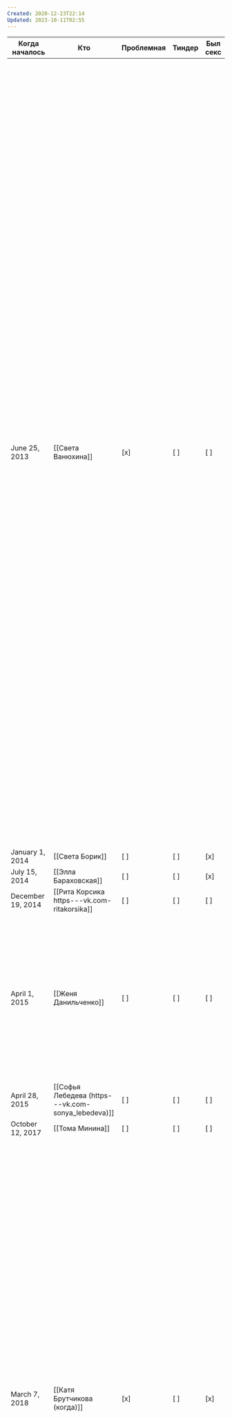 ```yaml
---
Created: 2020-12-23T22:14
Updated: 2023-10-11T02:55
---
```

|Когда началось|Кто|Проблемная|Тиндер|Был секс|Как развивались отношения|Комментарий|Кончила?|
|---|---|---|---|---|---|---|---|
|June 25, 2013|[[Света Ванюхина]]|[x]|[ ]|[ ]|Откуда знакомы, не помню.  <br>  <br>Я и Максим гуляли, встретили Свету с подружкой, пошли в бар. Наверно, переписывались. Потом встретились уже вдвоём, снова пошли в бар, и вот мы у меня дома, смотрим мои старые видосики. Света остаётся у меня ночевать. А, ещё помню, что я ломался, не зайти ли нам в магазин, купить поесть, потому что дома есть нечего, и мне было стыдно за это.  <br>  <br>Вот мы помылись (по отдельности), я выхожу с голым торсом из ванной, она смущена. Сидит на кресле за компьютером, моя рубашка едва прикрывает её пояс. Просит выключить компьютер, указывая на системный блок. Мол, наклонись ко мне, нажми кнопочку.  <br>  <br>Выключаю через меню пуск. Говорю: "Пойдём спать". А мы даже не целовались. Ложимся на родительскую кровать. Она отворачивается к стене. "Я хочу видеть твои глаза". Поворачивается, глаз всё равно не видно. Пытаюсь расстегнуть на ней рубашку, не даёт.  <br>  <br>Всю ночь плохо спал — девушка же рядом. Наутро приготовил омлет, но постеснялся ей предложить, вдруг не получился.  <br>  <br>Проводил немного, а потом пошёл по своим делам. Она, видимо, ждала, что я с ней погуляю, а у меня правда были планы. Не помню, что было потом. Наверно, избегала меня. Плохо отзывалась знакомым.  <br>  <br>Спустя полтора года извинилась. Пару лет назад встретил случайно, хотела пообщаться, а мне не сказать, что очень интересно было, да я ещё и на роликах был.||[ ]|
|January 1, 2014|[[Света Борик]]|[ ]|[ ]|[x]|||[x]|
|July 15, 2014|[[Элла Бараховская]]|[ ]|[ ]|[x]|||[x]|
|December 19, 2014|[[Рита Корсика https---vk.com-ritakorsika]]|[ ]|[ ]|[ ]|||[ ]|
|April 1, 2015|[[Женя Данильченко]]|[ ]|[ ]|[ ]|Бывшая девушка моего близкого друга. Не помню, как решили встретиться.  <br>  <br>Вместе было весело, на втором свидании пытался поцеловать в губы — не дала.  <br>  <br>Ещё раз виделись, переписывались, а потом я заметил, как мой друг покупает цветы, чтобы ей подарить. Бросил это дело||[ ]|
|April 28, 2015|[[Софья Лебедева (https---vk.com-sonya_lebedeva)]]|[ ]|[ ]|[ ]|||[ ]|
|October 12, 2017|[[Тома Минина]]|[ ]|[ ]|[ ]|||[ ]|
|March 7, 2018|[[Катя Брутчикова (когда)]]|[x]|[ ]|[x]|Познакомились в Эдисоне на джеме. Неспокойная, странноватая. младше лет на 5-6. Хочет трахаться. Поехали ко мне и потрахались. Рассказала, как участвовала в МЖМ, как занималась петтингом с лесбухой. Это всё не очень радовало.  <br>Интересов тоже общих нет.  <br>  <br>Мне почему-то хотелось взять на себя это бремя "сделать из неё человека", подарить любовь, заботиться и прочие глупости. И я ещё осозновал, что это какую-то тяжесть имеет.  <br>  <br>Шлялась по каким-то тусовкам, пока мы общались. Ревновал.  <br>  <br>А ещё она пела в церкви, и мне прямо хотелось придти на неё посмотреть.  <br>  <br>Ещё пару раз встречались, последний раз пригласил домой, надеясь на секс. Дома прибрался, купил фруктов, то-сё. А ей было неловко, видимо, и она мои ласки не хотела принимать. В общем, закончилось отчуждением, больше мы в качестве любовников не встречались, и я совсем не жалею.||[ ]|
|August 1, 2018|[[Настя Верхотурова]]|[ ]|[x]|[ ]|Младше на 6 лет. Сначала увиделись на джеме, потом в Тиндере. Пошли вечером гулять, я взял вина. Было так стыдно идти с бутылкой в руке. Какая-то женщина вглянула на меня (я был в пиджаке, элегантен), улыбнулась, мне стало приятно.  <br>  <br>Погуляли с Настей, распили вино. Тоже какой-то особой связи я не чувствовал, и всё не решался взять её даже за руку, только когда выпил. Целовались. Поехали к ней домой. Было неловко, не знал, как себя вести. Она намекнула на то, что у неё месячные, я потискал её кошку и поехал домой.  <br>  <br>Больше ничего романтического не было. Потом как-то раз снова виделись в Эдисоне. И я там ещё с одной Томой Рябовой был. Пошли компанией в другой бар, и я зачем-то потащил их обеих. Потом мы с Томой вышли покурить, и смылись. Настя напилась.||[ ]|
|August 15, 2018|[[Софья Шуруева (Тиндер, первое свидание на Ольхоне)]]|[ ]|[x]|[ ]|||[ ]|
|October 1, 2018|[[Тома Рябова]]|[ ]|[ ]|[x]|Подруга моего друга. Виделись несколько раз. На джеме выпили, разговаривали много вместе, было интересно. Потом пошли в другой бар. Когда стояли, а она курила, предложила пойти к ней домой.  <br>  <br>Чтобы перебить волнение, рассказывал застарелые истории не к месту.  <br>  <br>Занялись сексом. Снова изнуряющее упражнение, даже не кончил. И перестала казаться привлекательной.  <br>  <br>Ещё манипуляция такая была: обижалась, делала вид, что такси мне вызвала. Отметил это. Потом плохо отзывалась обо мне знакомым. Когда виделись позже, снова намекала, предлагала зайти в гости. Я избегал, ясно было, что отношения будут очень не здоровые как минимум.  <br>  <br>Интерес к общению тогда же и пропал после первой ночи.||[ ]|
|August 8, 2019|[[Надежда Бочило]]|[ ]|[ ]|[ ]|Ждал девушку из Тиндера у памятника. Девушка задерживалась, уже минут на 20. Напротив на скамейке тоже сидела симпатичная девушка и ждала кого-то. Подошёл: "Давай вместе ждать".  <br>  <br>Мило поболтали, она дождалась своих подруг. Моя девушка не пришла. Договорились встретиться в другой день.  <br>  <br>Был фестиваль кино, много красивых девушек вокруг. После встретились с Надей и её подругами. Опять неловко. О чём поговорить? Как себя вести?  <br>  <br>Пошли гулять вдвоём. Спокойный, неглупый, уравновешенный человек. Сутулится немного, с диастемой. Интересно говорить. Смущали эти недостатки во внешности, а ещё не знал, как установить телесный конктакт. Намотали два больших круга, так и не поцеловались (смелости не хватило или желания), распрощались. Потом по мелочи переписывались в инсте, сейчас не общаемся.||[ ]|
|August 18, 2019|[[Валерия Судакова, кассирша из супермаркета]]|[x]|[ ]|[ ]|Кассирша из супермаркета. Молодая, красивая. Подсмотрел имя в чеке и нашёл в соцсетях. Когда она работала на Ольхоне, и я там был, написал и предложил встретиться.  <br>  <br>У неё тоже какие-то проблемы с психикой. Посидели-поговорили в местной кафехе. Я был очень раскован, а она — наоборот. Рассказала, как такой же покупатель из Слаты написал ей вконтакте и предложил пива выпить после работы. А я заморачиваюсь...  <br>  <br>  <br>Договорились ещё встретиться, и кажется, я ей слишком надоедал с этим вопросом, постоянно интересовался планами. В городе разок виделист случайно, поздоровались, но ничего.. В общем, не выгорело.||[ ]|
|September 1, 2019|[[Таня Шкурская]]|[ ]|[ ]|[ ]|Полина, девушка моего друга Сергея, решила свести меня со своей подругой Таней, которая остановилась у них на несколько дней.  <br>  <br>Играли вчетвером в настолки, напрямую не общались. Потом, под конец вечера поговорили немного наедине.  <br>  <br>Потом ходили в бар пару раз с Полиной и Таней. Не знал, как себя вести. Ухаживать за ней как-то, или нет, о чём говорить, не слишком ли я покажу свой интерес.  <br>  <br>Потом позвал погулять, взялся, за ручку, всё тёрся, как кот, и лез целоваться. Таня утверждает, что это не свидание. Говорила про то, что мне что-то там надо делать (ухаживать ты умеешь?) а то до 40 лет так и останешься одиноким. Потом извинялась за эти слова.  <br>  <br>Приехала домой, в небольшой город в области, переписывались несколько дней. Потом вернулась, пошли с Полиной в бар. Выпили. Под конец упрашивал Таню поехать ко мне, чуть ли не умолял. Почти всегда портится настроение от алкоголя. Написала потом: "Извини, я не умею нормально отказывать". А мне и до сих пор кажется, могли бы заняться сексом, если б обстоятельства были несколько иные.  <br>  <br>Вернулась в Польшу.||[ ]|
|December 9, 2019|[[Таня Денисова]]|[ ]|[x]|[x]|Познакомились в Тиндере, позвал фотографироваться к нам в "галерею". Ещё уточнял, какие платья у неё есть. Стеснялся просто позвать попить пива или пообниматься. Ничего серьёзного не рассматривал: поваляться, заняться сексом.  <br>  <br>Позвал её в галерею после закрытия. Это было в недостроенном здании. Вернее, там была отделка недоделана, большие помещения метров 200-300.  <br>  <br>Выпили пива, потому что я очень волновался, ну а потом занялись сексом, где-то через час. Просто она развязная.  <br>  <br>Когда отвозил, чувствовал какую-то вину, будто неправильно поступил.  <br>  <br>Писала мне потом: "Я хочу тебя", а мне было совсем неинтересно, но приятно, что кто-то такое пишет.  <br>  <br>Она ещё приходила на одно мероприятие, а мне даже смотреть на неё то ли противно было, то ли неловко. Уже не казалась красавицей. Мне хотелось снова с ней заняться сексом, но я был скован. Выпил, потрахались в каком-то закутке, я снова не кончичл, потом ходили за ручку, обнимались. А ей видимо мало было, танцевала, флиртовала с другими. И я снова почувствовал вот эту дурацкую нужду "позаботиться". Говорю ей: "Поехали домой, тебе хватит". Отказывается. "Хреново быть твоим мужем". А, ещё замужем была за каким-то скромником.  <br>  <br>Не общаемся, и не жалею.||[ ]|
|April 1, 2020|[[Лариса, официантка из позной]]|[ ]|[ ]|[ ]|||[ ]|
|July 1, 2020|[[Маша Лапина]]|[ ]|[ ]|[ ]|Приглянулась одна девчонка в питерской компании, ещё когда в Иркутске был. Большая грудь, милое лицо, больше тут трудно сказать.  <br>  <br>Приехал в Питер, зашёл к товарищу за штативом, а там она живёт. Попили чаю вместе с Андреем, Маша строит мне глазки, делает комплименты. Андрей пошёл спать.  <br>  <br>  <br>"Ты можешь пока остаться" — мне говорит. Собирала вещи, а я смотрел инфу в телефон. В общем, ничего не случилось, не единого прикосновения, я был смущён. Поехал по делам. Наилучшим сценарием мне опять казалось заняться сексом.||[ ]|
|August 14, 2020|[[Маша Белан (Тиндер, работает в Сбере, малолитражка)]]|[ ]|[x]|[ ]|Тиндер. Одно свидание. Гуляли, разговаривали. Я — уже на автомате, было не очень интересно, не было искры, какой-то свзи. Обратил внимание на то, что она прихрамывает, немного полная (а я щуплый), и показалось, что глаза немного косят. А ещё показалось, что она сильно умнее меня. Насчёт полноты думаю, что это какая-то боязнь, можно увидеть и там красоту, но что-то во мне перещёлкивает.  <br>  <br>Долго гуляли, когда дошли до остановки, предложил ей сесть на троллейбус и поехать домой, потому что было поздно. Потянулась меня обнять, обнялись.  <br>  <br>Потом писал ей с предложением кино посмотреть (подразумевалось, что дома у неё), сказала, что занята. Девушка скромная немного. Потом писал ещё с этим или другим предложением, в конце концов перестала отвечать.||[ ]|
|October 24, 2020|[[Арина Белянина (с Игорем с Софьей Чеботарёвой)]]|[x]|[ ]|[ ]|Поехали с друзьями в бар. Там мой знакомый с этой девушкой и её подругой. Был на машине, долго сомневался: пить или не пить. Разволновался, на трезвую голову труднее знакомиться. К конце концов, выпил.  <br>  <br>Одну из девушек, Арину, я фотографировал, когда снимал выпускников в школе. Игорь куда-то ушёл, и я не стесняясь, занял его место. Разговаривали. В основном говорил я, практически без умолку, а когда давал ей сказать, то снова перетягивал одеяло на себя. Она только кивала с каким-то неистовым интересом.  <br>  <br>Объявили, что бар закрывается. Диалог примерно такой:  <br>— Не хотелось бы оканчивать вечер, правда?  <br>— Да, но бар-то закрывается.  <br>— Действительно, — и пошёл одеваться.  <br>— Так ты всё-таки домой едешь?  <br>— Ну да.  <br>— Ладно, приятно было пообщаться.  <br>  <br>Т.е. я как бы бремя на нее переложил.  <br>  <br>Позже написал ей вконтакте по какой-то мелочи, скинул фотку какую-то, она не ответила. Наверно, её подруга рассказала про меня гадости (есть одна история).||[ ]|
|May 2, 2022|[[Джибек]]|[ ]|[ ]|[x]||Бишкек. Подруга Вали Фёдорова|[ ]|
|May 31, 2022|[[Аня Ковалёва]]|[ ]|[x]|[x]|Знакомы были отдалённо. Бывшая Стрелова||[ ]|
|June 27, 2022|[[Карина Муракова]]|[ ]|[ ]|[ ]|Поцеловались. Узнала, что у меня не закрытый вопрос с Машей У, плакала. Потом будто избегала||[ ]|
|June 28, 2022|[[Фатима]]|[ ]|[x]|[x]|Бар, секс на первом свидании|Из Бишкека.|[ ]|
||[[Каролина Сафьянникова]]|[ ]|[ ]|[ ]||После трудов долго разговаривали, ходили в Труд, выпалил "Я люблю тебя" и больше не общались|[ ]|
||[[Стася Васильева]]|[ ]|[ ]|[ ]||Тюльпаны|[ ]|
||[[Маша Малышева]]|[ ]|[ ]|[ ]|||[ ]|
||[[Катя Воронова]]|[ ]|[ ]|[ ]|||[ ]|
||[[Ксения Кононова]]|[ ]|[ ]|[ ]|||[ ]|
||[[Настя Достовалова]]|[ ]|[ ]|[ ]|||[ ]|
||[[Алиса Радзиевская]]|[ ]|[ ]|[ ]|||[ ]|
||[[Марина Кулик]]|[x]|[ ]|[ ]|||[ ]|
||[[Анжелика из школы, старше на 2 года]]|[ ]|[ ]|[ ]|||[ ]|
||[[Оля, Маринина подруга из 40го дома]]|[ ]|[ ]|[ ]|||[ ]|
||[[Кристина Смирнова]]|[ ]|[ ]|[ ]|||[ ]|
||[[Катарина Красавина]]|[x]|[ ]|[ ]|||[ ]|
||[[Лиза Тащилина]]|[ ]|[ ]|[ ]|||[ ]|
|December 15, 2022|[[Михири Дона]]|[ ]|[ ]|[x]||Бишкек, из Шри-Ланки|[x]|
|December 17, 2022|[[Джазгулу]]|[ ]|[ ]|[x]||Бишкек, 30 лет|[ ]|
||[[Даша Васильева]]|[ ]|[ ]|[x]|||[ ]|
||[[Дарья Макарова]]|[ ]|[ ]|[ ]|||[ ]|
||[[Оля Митюкова]]|[ ]|[ ]|[ ]|||[ ]|
||[[Ира Максимова 2]]|[ ]|[ ]|[ ]|||[ ]|
||[[Психотерапия/Девушки/Untitled/Соня Колуканова\|Соня Колуканова]]|[ ]|[ ]|[x]|||[x]|
||[[Аня Макарова]]|[ ]|[ ]|[ ]|||[ ]|
||[[Оля Кустова (Фрося Дулина)]]|[ ]|[ ]|[x]||Письками потёрлись|[ ]|
||[[Настя Коваль]]|[ ]|[ ]|[ ]|||[ ]|
||[[Катя Беляева]]|[x]|[ ]|[ ]|||[ ]|
||[[Тоня из Эдисона]]|[ ]|[ ]|[ ]|Познакомились в баре Эдисон на джазовом джеме, где я часто бываю. Раньше на неё часто заглядывался, и вот мы наконец познакомились. 32, очень красивая, замужем не была, в голове йога и эзотерика, очень активно жестикулирует, говорит, ну холерик типа.  <br>  <br>Много говорили в первый раз, она меня трогала за руку, всё как-то прикасалась, а меня такая поспешность сковывала, я не знал, как себя вести. Напрашиваться домой, звать погулять (разве ей интересно будет)?  <br>  <br>В следующие несколько раз, посматривал на неё украдкой, она на меня (ещё скрытнее), только это и оставалось, боялся к ней подойти, не знал, о чём заговорить. Она ещё с каким-то мужиком сидела (оказалось, незнакомый, подсела).  <br>  <br>Потом случайно встретились в другом баре, хорошо говорили. Она была с подружкой, поехали на набережную. Ночь, густой туман. Она меня повлекла куда-то подальше от своей подружки. Я ещё тогда подумал, надо целоваться.  <br>  <br>Потом провожал её домой, наверняка, она промокла и замёрзла, а я постеснялся даже куртку предложить. Понял, что у неё конкрентые заблуждения в сторону эзотерики. Итог этого вечера — погладил её по спине, сидя на лавочке. До дома не разрешила проводить, попрощались на заправке.  <br>  <br>Можно ещё отметить, что я очень сомневался, стоит ли вступать в такие отношения, представил аж чуть ли не до свадьбы, хотя почему просто поиграться пару месяцев нельзя было?  <br>  <br>Позже я с ней не поддерживал контакта или очень слабо, лез целоваться к её подруге, пьяным навязывался ей самой. В итоге, общения со мной она стала избегать (во всяком случае, уже не то было), нашла мужика и перестала ходить в Эдисон||[ ]|
||[[Юля Рошка]]|[ ]|[ ]|[ ]|Снимал выпускной друга в Питере, засматривался на девушку. Чувствовал себя весь вечер очень неловко, подсел к ней, разговорились, прошли немного прогуляться. Сказала: "Приятно, когда тобой любуются".  <br>  <br>Ей какой-то знакомый придурок потом сказал на том вечере: "Тебе надо найти парня поувереннее", имея в виду меня. За глаза, конечно.  <br>  <br>Пару раз гуляли-болтали-целовались, но видно, целоваться больше мне хотелось. Что думал, не помню.  <br>  <br>На втором свидании долго стояли, не хотелось расставаться. Предложил зайти ко мне в гости пообниматься (комнату в коммуналке снял). "А есть где?" "Думаю, да". Зря я сказал "думаю". В общем, не пообнимались, после отъезда не общались, сейчас замужем.||[ ]|
||[[Настя Карамышева]]|[ ]|[ ]|[ ]|||[ ]|
||[[Галя, из 32 дней]]|[x]|[ ]|[ ]|||[ ]|
||[[Рита Голоцукова (приходила снимать одежду и была на тусовке)]]|[ ]|[ ]|[ ]|||[ ]|
||[[Катя Мурик (пришла с молодым парнем) на 32 дня]]|[ ]|[ ]|[ ]|||[ ]|
||[[Александра Аношко]]|[ ]|[ ]|[ ]|||[ ]|
||[[Настя Лоншакова]]|[ ]|[ ]|[ ]|||[ ]|
||[[Девушка из бара, сомелье, когда с Настей Поповой сидели и со всеми поссорился]]|[ ]|[ ]|[ ]|||[ ]|
||[[Влада Алеева (когда)]]|[ ]|[x]|[ ]|||[ ]|
||[[Диана Коробейникова]]|[ ]|[ ]|[ ]|||[ ]|
||[[Яна Павлова (познакомились в Библиотеке)]]|[ ]|[ ]|[ ]|Или Янина. Виделись ещё потом в Эдисоне. Родом из Свободного||[ ]|
||[[Ира Шаманова]]|[ ]|[ ]|[ ]|||[ ]|
||[[Лиза Филиппова]]|[ ]|[ ]|[ ]|Подружка/сестра Полины Болдаковой||[ ]|
||[[Женя Гребенщикова]]|[ ]|[ ]|[x]||На пьяную голову|[ ]|
||[[Настя Садовская 2]]|[ ]|[ ]|[ ]|||[ ]|
||[[Алина Виленская]]|[x]|[x]|[x]|Психанутая чувиха из Тиндера, у которой мимо унитаза пописал||[ ]|
||[[Настя Шестакова (активная девушка из Тиндера с изношенными ботинками)]]|[x]|[x]|[ ]|Тиндер. Младше меня на 4-5 лет. Сама проявляла активность, много писала, очень чувственные, пафосные сообщения. При встрече была весёлой, много говорила, меня это отталкивало. Показалось из-за этого не вполне уравновешенным человеком. Обратил внимание на её ботики, подошва сзади немного отходила.  <br>  <br>На прощание взял за руку и красиво притянул к себе в объятия. После не писал.||[ ]|
||[[Катрилианна Лоншакова (двоюродная сестра Насти Лоншаковой)]]|[ ]|[x]|[ ]|||[ ]|
||[[Молодая девушка из хостела в Москве]]|[ ]|[ ]|[ ]|||[ ]|
||[[Не очень молодая, но пьяная девушка из хостела в Москве]]|[ ]|[ ]|[ ]|Остановился в Москве в хостеле. Днём познакомились с какой-то девушкой 22х лет, которая там уже не одну неделю живёт. Порасспрашивал о жизни.  <br>  <br>Ночью пошёл в туалет и выпить воды на кухню. Пол четвёртого утра, на кухню пьяненькая заваливается эта девушка (видно, кутила с мужиками), как-то развязно со мной разговаривает, видно, я ей нравлюсь. Перекинулись парой фраз, я пожелал ей спокойной ночи, и пошёл в номер.  <br>  <br>А хотел бы её засосать и заняться сексом. Такой сценарий мне кажется рискованным, я боюсь, но он очень влечёт и кажется реальным. Потом даже ещё раз вышел из номера, вдруг, она на кухне задержалась.||[ ]|
||[[Ханна]]|[ ]|[x]|[x]|Из США. Познакомились в Тиндере в Иркутске. Первое свидание прошло очень хорошо, много говорили, долго гуляли. Вечером пошли в бар, потом провожал её до дома.  <br>  <br>Думал, что нужно её поцеловать на прощание, но не решился, только обнял. Очень переживал по этому поводу  <br>  <br>На втором свидании стеснялся снова позвать её выпить, а гулять казалось скучным. Немного погуляли, пошли в бар, я выпил, предложил пройтись по тёмному парку. Я остановился, на какой-то момент потерял контроль над собой, мы поцеловались.  <br>  <br>Пошли ко мне домой, занялись сексом, всё было отлично. Потом мы всё не могли встретиться, потому что у неё были сборы и встречи с уезжающими одногруппниками. Я ревновал, и подозревал, что она просто не хочет со мной видеться. До сих пор сомневаюсь. Так и не встретились.  <br>  <br>Позже писал ей в соцсетях, предлагал созвониться, она была занята, а я снова писал, и видимо, наскучил.||[ ]|
||[[Виктория Булавко (ночь в музее. В Эдисоне познакомились)]]|[ ]|[ ]|[ ]|Познакомились в баре Эдисон. Думал сначала, вот это львица сидит. Подошёл, и познакомился, взял контакты. Девушка как девушка. Лет 20 ей было.  <br>  <br>Погуляли один раз. Было скучно, никакой искры. Я пытался выдавливать из себя истории.  <br>  <br>Позвал на Ночь в музее, взял бутылку вина. Плохой старый знакомый поздоровался со мной, дотронулся до её лица, сказал: "Твоя девушка? Красивая?" А я ему даже слова не сказал. Испортил вечер.  <br>Сидели на скамейке, пили вино. Я выдавливал истории. Целовались.  <br>  <br>И ещё раз, кажется, встречались, и было похоже. Снова всё как-то неловко, неестественно, движения механические. Она тоже отмечала, что "ничего нет".  <br>  <br>Потом звал к себе кино посмотреть, отказывалась. Писала мне пару раз с тех пор. Я окончательно потерял интерес и больше не писал. Изначально никакого особенного интереса не испытывал, просто влечение.||[ ]|
||[[Влада Заяц (Эльпасо)]]|[ ]|[ ]|[ ]|||[ ]|
||[[Анна Зудова]]|[ ]|[ ]|[x]|||[ ]|
||[[Арина из Тиндера, студентка меда]]|[ ]|[x]|[x]|||[ ]|
||[[Саня Бранкович]]|[ ]|[ ]|[x]|||[ ]|
||[[Мария Дидикова]]|[ ]|[ ]|[x]|||[ ]|
||[[Мария Устьянцева]]|[ ]|[ ]|[x]|||[x]|
||[[Полина Развозжаева]]|[ ]|[x]|[x]|||[ ]|
||[[Мария Бычкова]]|[ ]|[ ]|[x]|||[ ]|
||[[Анна из Сморреброда]]|[ ]|[ ]|[x]||Высокая, в Весне работала|[ ]|
||[[Полина Горячева]]|[ ]|[ ]|[x]|С прибабахом||[ ]|
||[[Маша, подружка Славы Ана]]|[ ]|[ ]|[x]|Духи с запахом выхлопных газов|В Точке познакомились, друхи с выхлопными газами|[ ]|
||[[Амина из Рюмки]]|[ ]|[ ]|[x]|Познакомились в баре|Фотал паспорт|[ ]|
||[[Софья, подруга Жени Лапина]]|[ ]|[ ]|[x]|Познакомились в Айлане||[ ]|
||[[Бермет]]|[ ]|[x]|[x]|Тиндер, тот же вечер||[ ]|
|June 2, 2023|[[Мээрим]]|[ ]|[ ]|[x]|Познакомились через Ханну. Поцеловались позже пьяные на вечеринке. Потом пошли на свидание, на втором свидании был секс. Хороший.||[ ]|
|September 7, 2023|[[Даша]]|[ ]|[x]|[x]|Пьюр. Даша-архитекторша. Первая пенетрация||[ ]|
|September 9, 2023|[[Надежда]]|[ ]|[ ]|[x]|Медичка из Рюмки, которая всё от бывшего бегала||[ ]|
||[[София Торговцева из Тиндера]]|[ ]|[x]|[ ]|||[ ]|
||[[Лиза Ощепкова]]|[ ]|[ ]|[ ]|||[ ]|
||[[Екатерина Литвинцева (познакомились в Эдисоне, на НГ, кажется) https---vk.com-ekaterina_lian]]|[ ]|[ ]|[ ]|||[ ]|
||[[Настя Шинкарёва (https---vk.com-id90461912)]]|[x]|[ ]|[ ]|||[ ]|
|July 2, 2022|[[Нусайба]]|[x]|[ ]|[ ]|Развратная 19-летка. Алкоголь, наркотики. Обмолвилась про 60-летнего мужика||[ ]|
|September 26, 2023|[[Эля Куклина]]|[ ]|[ ]|[x]|||[x]|
|September 27, 2023|[[Наташа из Пьюра]]|[ ]|[x]|[x]|||[ ]|
|October 10, 2023|[[Александра Кравцова, старший лейтенант]]|[ ]|[ ]|[x]|||[ ]|
|June 16, 2018|[[Настя Садовская]]|[ ]|[ ]|[ ]|||[ ]|
|October 31, 2023|[[Ира Максимова]]|[ ]|[ ]|[ ]|Бывшая Никиты Ложникова||[ ]|
|September 23, 2024|[[Ксюша Буценко]]|[ ]|[ ]|[x]|||[ ]|
|November 7, 2020|[[Алина Пляскина из Тиндера]]|[ ]|[x]|[ ]||Которая ковидом заразила|[ ]|

  
  

Подумать, кого я фотографировал

О каждой по пунктам:

- Как познакомились или перешли на романтические рельсы?
- Чего хотел вначале?
- Чего хотел в конце?

Прямо здесь расписать выводы, вынесенные уроки, если будут

# Какую девушку я хочу

Она может сама себя обеспечить. У неё творческое хобби или профессия (с юристами и пр., заметил, мне не интересно, но не стоит на этом пункте зацикливаться). У неё есть амбиции в карьере или творчестве (серьёзном, не бисероплетении). Ещё лучше, если она может работать удалённо или мечтает открыть своё дело.

У неё европейская внешность, она стройна, одевается со вкусом, но не слишком вычурно, без лишнего лоска.

Открыто говорит о своём прошлом. Не участвовала в групповом сексе и не спала с девушками. Не приемлет измен. Добрая. Не тревожная.